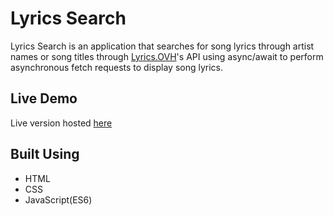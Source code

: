 # Lyrics Search

Lyrics Search is an application that searches for song lyrics through artist names or song titles through [Lyrics.OVH](https://lyrics.ovh)'s API using async/await to perform asynchronous fetch requests to display song lyrics.

## Live Demo

Live version hosted [here]()

## Built Using

- HTML
- CSS
- JavaScript(ES6)
